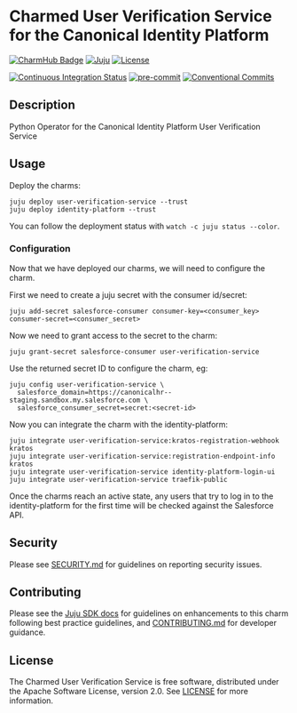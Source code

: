# Charmed User Verification Service for the Canonical Identity Platform

[![CharmHub Badge](https://charmhub.io/user-verification-service/badge.svg)](https://charmhub.io/user-verification-service)
[![Juju](https://img.shields.io/badge/Juju%20-3.0+-%23E95420)](https://github.com/juju/juju)
[![License](https://img.shields.io/github/license/canonical/user-verification-service-operator?label=License)](https://github.com/canonical/user-verification-service-operator/blob/main/LICENSE)

[![Continuous Integration Status](https://github.com/canonical/user-verification-service-operator/actions/workflows/on_push.yaml/badge.svg?branch=main)](https://github.com/canonical/user-verification-service-operator/actions?query=branch%3Amain)
[![pre-commit](https://img.shields.io/badge/pre--commit-enabled-brightgreen?logo=pre-commit)](https://github.com/pre-commit/pre-commit)
[![Conventional Commits](https://img.shields.io/badge/Conventional%20Commits-1.0.0-%23FE5196.svg)](https://conventionalcommits.org)

## Description

Python Operator for the Canonical Identity Platform User Verification Service

## Usage

Deploy the charms:

```shell
juju deploy user-verification-service --trust
juju deploy identity-platform --trust
```

You can follow the deployment status with `watch -c juju status --color`.

### Configuration

Now that we have deployed our charms, we will need to configure the charm.

First we need to create a juju secret with the consumer id/secret:

```console
juju add-secret salesforce-consumer consumer-key=<consumer_key> consumer-secret=<consumer_secret>
```

Now we need to grant access to the secret to the charm:

```console
juju grant-secret salesforce-consumer user-verification-service
```

Use the returned secret ID to configure the charm, eg:

```console
juju config user-verification-service \
  salesforce_domain=https://canonicalhr--staging.sandbox.my.salesforce.com \
  salesforce_consumer_secret=secret:<secret-id>
```

Now you can integrate the charm with the identity-platform:

```console
juju integrate user-verification-service:kratos-registration-webhook kratos
juju integrate user-verification-service:registration-endpoint-info kratos
juju integrate user-verification-service identity-platform-login-ui
juju integrate user-verification-service traefik-public
```

Once the charms reach an active state, any users that try to log in to the identity-platform for the first time will be checked against the Salesforce API.

## Security

Please see [SECURITY.md](https://github.com/canonical/user-verification-service-operator/blob/main/SECURITY.md)
for guidelines on reporting security issues.

## Contributing

Please see the [Juju SDK docs](https://juju.is/docs/sdk) for guidelines on
enhancements to this charm following best practice guidelines,
and [CONTRIBUTING.md](https://github.com/canonical/user-verification-service-operator/blob/main/CONTRIBUTING.md)
for developer guidance.

## License

The Charmed User Verification Service is free software, distributed under the Apache
Software License, version 2.0.
See [LICENSE](https://github.com/canonical/user-verification-service-operator/blob/main/LICENSE)
for more information.
